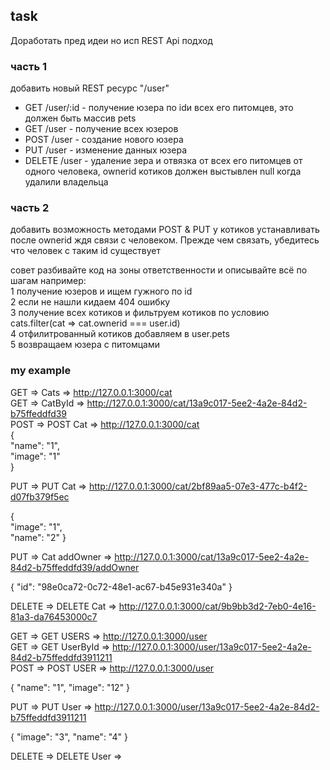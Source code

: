 ## task

Доработать пред идеи но исп REST Api подход

### часть 1

добавить новый REST ресурс "/user"  
- GET /user/:id - получение юзера по idи всех его питомцев, это должен быть массив pets  
- GET /user - получение всех юзеров  
- POST /user - создание нового юзера  
- PUT /user - изменение данных юзера  
- DELETE /user - удаление зера и отвязка от всех его питомцев от одного человека, ownerid котиков должен выстывлен null когда удалили владельца  

### часть 2

добавить возможность методами POST & PUT у котиков устанавливать после ownerid ждя связи с человеком. Прежде чем связать, убедитесь что человек с таким id существует

совет разбивайте код на зоны ответственности и  описывайте  всё по шагам например:  
1 получение  юзеров и ищем гужного по id  
2 если не нашли кидаем 404 ошибку  
3 получение всех котиков и фильтруем котиков по условию cats.filter(cat => cat.ownerid === user.id)  
4 отфилитрованный котиков добавляем в user.pets  
5 возвращаем юзера с питомцами

### my example

GET => Cats => http://127.0.0.1:3000/cat  
GET => CatById => http://127.0.0.1:3000/cat/13a9c017-5ee2-4a2e-84d2-b75ffeddfd39  
POST => POST Cat => http://127.0.0.1:3000/cat  
{  
"name": "1",  
"image": "1"  
}

PUT => PUT Cat => http://127.0.0.1:3000/cat/2bf89aa5-07e3-477c-b4f2-d07fb379f5ec

{  
"image": "1",  
"name": "2"
}

PUT => Cat addOwner => http://127.0.0.1:3000/cat/13a9c017-5ee2-4a2e-84d2-b75ffeddfd39/addOwner

{ "id": "98e0ca72-0c72-48e1-ac67-b45e931e340a" }

DELETE => DELETE Cat => http://127.0.0.1:3000/cat/9b9bb3d2-7eb0-4e16-81a3-da76453000c7

GET => GET USERS => http://127.0.0.1:3000/user  
GET => GET UserById => http://127.0.0.1:3000/user/13a9c017-5ee2-4a2e-84d2-b75ffeddfd3911211  
POST => POST USER => http://127.0.0.1:3000/user

{
"name": "1",
"image": "12"
}

PUT => PUT User => http://127.0.0.1:3000/user/13a9c017-5ee2-4a2e-84d2-b75ffeddfd3911211

{
"image": "3",
"name": "4"
}

DELETE => DELETE User =>
